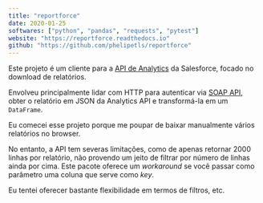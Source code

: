 ```yaml
---
title: "reportforce"
date: 2020-01-25
softwares: ["python", "pandas", "requests", "pytest"]
website: "https://reportforce.readthedocs.io"
github: "https://github.com/phelipetls/reportforce"
---
```


Este projeto é um cliente para a [API de
Analytics](https://resources.docs.salesforce.com/226/latest/en-us/sfdc/pdf/bi_dev_guide_rest.pdf)
da Salesforce, focado no download de relatórios.

Envolveu principalmente lidar com HTTP para autenticar via [SOAP
API](https://developer.salesforce.com/docs/atlas.en-us.noversion.mc-apis.meta/mc-apis/authenticate-soap-api.htm),
obter o relatório em JSON da Analytics API e transformá-la em um `DataFrame`.

Eu comecei esse projeto porque me poupar de baixar manualmente vários relatórios no browser.

No entanto, a API tem severas limitações, como de apenas retornar 2000 linhas
por relatório, não provendo um jeito de filtrar por número de linhas ainda por
cima. Este pacote oferece um *workaround* se você passar como parâmetro uma
coluna que serve como *key*.

Eu tentei oferecer bastante flexibilidade em termos de filtros, etc.

